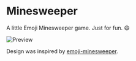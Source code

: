 # Minesweeper

A little Emoji Minesweeper game. Just for fun. :smile:

![Preview](https://i.loli.net/2018/09/14/5b9b6f7509d43.png)

Design was inspired by [emoji-minesweeper](https://github.com/muan/emoji-minesweeper).
